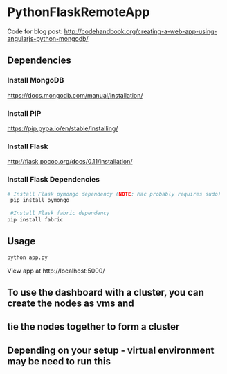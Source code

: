 # PythonFlaskRemoteApp
Code for blog post: http://codehandbook.org/creating-a-web-app-using-angularjs-python-mongodb/

## Dependencies 

### Install MongoDB
https://docs.mongodb.com/manual/installation/

### Install PIP
https://pip.pypa.io/en/stable/installing/

### Install Flask 
http://flask.pocoo.org/docs/0.11/installation/

### Install Flask Dependencies
```bash
# Install Flask pymongo dependency (NOTE: Mac probably requires sudo)
 pip install pymongo
 
 #Install Flask fabric dependency
pip install fabric
```

## Usage
```bash
python app.py
```

View app at http://localhost:5000/

## To use the dashboard with a cluster, you can create the nodes as vms and
## tie the nodes together to form a cluster

## Depending on your setup - virtual environment may be need to run this
